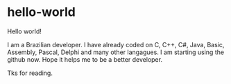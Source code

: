 # hello-world
Hello world!

I am a Brazilian developer. I have already coded on C, C++, C#, Java, Basic, Assembly, Pascal, Delphi and many other langagues.
I am starting using the github now. Hope it helps me to be a better developer.

Tks for reading.
